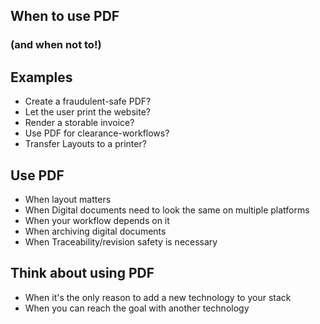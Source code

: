 ## When to use PDF
### (and when not to!)



## Examples

* <!-- .element: class="fragment" --> Create a fraudulent-safe PDF?
* <!-- .element: class="fragment" --> Let the user print the website?
* <!-- .element: class="fragment" --> Render a storable invoice?
* <!-- .element: class="fragment" --> Use PDF for clearance-workflows?
* <!-- .element: class="fragment" --> Transfer Layouts to a printer?



## Use PDF

* <!-- .element: class="fragment" --> When layout matters
* <!-- .element: class="fragment" --> When Digital documents need to look the same on multiple platforms
* <!-- .element: class="fragment" --> When your workflow depends on it
* <!-- .element: class="fragment" --> When archiving digital documents
* <!-- .element: class="fragment" --> When Traceability/revision safety is necessary



## Think about using PDF

* <!-- .element: class="fragment" --> When it's the only reason to add a new technology to your stack
* <!-- .element: class="fragment" --> When you can reach the goal with another technology
